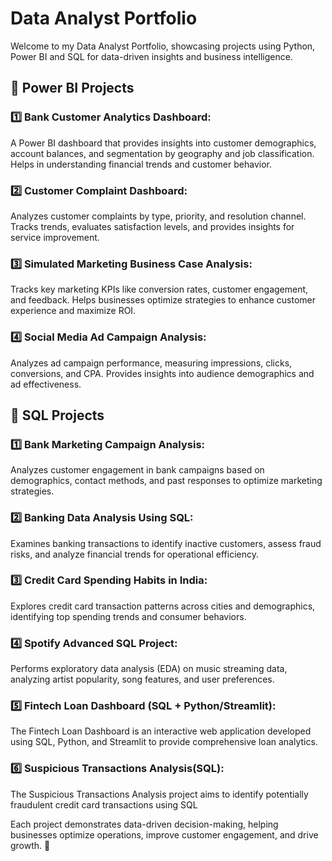 # Data Analyst Portfolio

Welcome to my Data Analyst Portfolio, showcasing projects using Python, Power BI and SQL for data-driven insights and business intelligence.

## 🔹 Power BI Projects

### 1️⃣ Bank Customer Analytics Dashboard:

A Power BI dashboard that provides insights into customer demographics, account balances, and segmentation by geography and job classification. Helps in understanding financial trends and customer behavior.

### 2️⃣ Customer Complaint Dashboard:

Analyzes customer complaints by type, priority, and resolution channel. Tracks trends, evaluates satisfaction levels, and provides insights for service improvement.

### 3️⃣ Simulated Marketing Business Case Analysis:

Tracks key marketing KPIs like conversion rates, customer engagement, and feedback. Helps businesses optimize strategies to enhance customer experience and maximize ROI.

### 4️⃣ Social Media Ad Campaign Analysis:

Analyzes ad campaign performance, measuring impressions, clicks, conversions, and CPA. Provides insights into audience demographics and ad effectiveness.

## 🔹 SQL Projects

### 1️⃣ Bank Marketing Campaign Analysis:

Analyzes customer engagement in bank campaigns based on demographics, contact methods, and past responses to optimize marketing strategies.

### 2️⃣ Banking Data Analysis Using SQL:

Examines banking transactions to identify inactive customers, assess fraud risks, and analyze financial trends for operational efficiency.

### 3️⃣ Credit Card Spending Habits in India:

Explores credit card transaction patterns across cities and demographics, identifying top spending trends and consumer behaviors.

### 4️⃣ Spotify Advanced SQL Project:

Performs exploratory data analysis (EDA) on music streaming data, analyzing artist popularity, song features, and user preferences.

### 5️⃣ Fintech Loan Dashboard (SQL + Python/Streamlit):

The Fintech Loan Dashboard is an interactive web application developed using SQL, Python, and Streamlit to provide comprehensive loan analytics. 


### 6️⃣  Suspicious Transactions Analysis(SQL):

The Suspicious Transactions Analysis project aims to identify potentially fraudulent credit card transactions using SQL











Each project demonstrates data-driven decision-making, helping businesses optimize operations, improve customer engagement, and drive growth. 🚀
